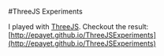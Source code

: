#ThreeJS Experiments

I played with [ThreeJS](http://threejs.org/). Checkout the result: [http://epayet.github.io/ThreeJSExperiments](http://epayet.github.io/ThreeJSExperiments)
